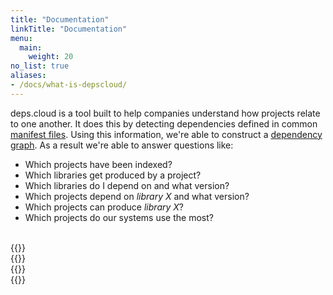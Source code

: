 ```yaml
---
title: "Documentation"
linkTitle: "Documentation"
menu:
  main:
    weight: 20
no_list: true
aliases:
- /docs/what-is-depscloud/
---
```


deps.cloud is a tool built to help companies understand how projects relate to one another.
It does this by detecting dependencies defined in common [manifest files](/docs/concepts/manifests/).
Using this information, we're able to construct a [dependency graph](/docs/concepts/graphs/).
As a result we're able to answer questions like:

* Which projects have been indexed?
* Which libraries get produced by a project?
* Which libraries do I depend on and what version?
* Which projects depend on _library X_ and what version?
* Which projects can produce _library X_?
* Which projects do our systems use the most? 

<br/>
<div style="max-width: 80%;">
    <div class="row">
        <div class="col-sm-6 col-md-4">
            {{<card-icon
                border="white"
                src="/images/concepts.png"
                title="Concepts"
                link="/docs/concepts/"
                text="Learn more about the concepts and terminology behind the system, it's data model, and architecture."
            >}}
        </div>
        <div class="col-sm-6 col-md-4">
            {{<card-icon
                border="white"
                src="/images/infinity.png"
                title="Deployment"
                link="/docs/deployment/"
                text="Learn how to configure and deploy the deps.cloud ecosystem locally or to clustered environments."
            >}}
        </div>
        <div class="col-sm-6 col-md-4">
            {{<card-icon
                border="white"
                src="/images/book.png"
                title="User Guides"
                link="/docs/guides/"
                text="Learn how to consume data from the API and use it to build further capabilities."
            >}}
        </div>
        <div class="col-sm-6 col-md-4">
            {{<card-icon
                border="white"
                src="/images/community.png"
                title="Contributing"
                link="/docs/contributing/"
                text="Learn how to give back and contribute to the project. From where to find help to getting started."
            >}}
        </div>
    </div>
</div>
